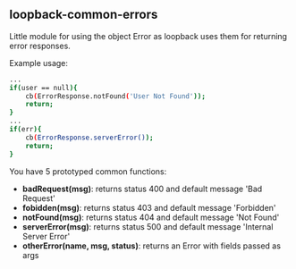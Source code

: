 ## loopback-common-errors

Little module for using the object Error as loopback uses them for returning error responses.

Example usage:

```sh 
...
if(user == null){
    cb(ErrorResponse.notFound('User Not Found'));
    return;
}
...
if(err){
    cb(ErrorResponse.serverError());
    return;
}
```

You have 5 prototyped common functions:

* **badRequest(msg)**: returns status 400 and default message 'Bad Request'
* **fobidden(msg)**: returns status 403 and default message 'Forbidden'
* **notFound(msg)**: returns status 404 and default message 'Not Found'
* **serverError(msg)**: returns status 500 and default message 'Internal Server Error'
* **otherError(name, msg, status)**: returns an Error with fields passed as args